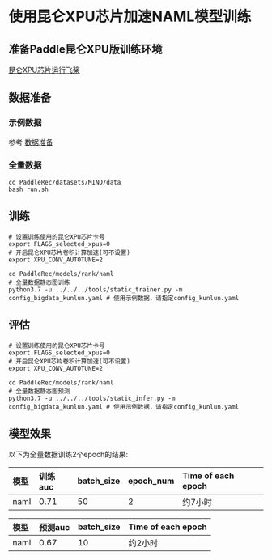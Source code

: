 # 使用昆仑XPU芯片加速NAML模型训练

## 准备Paddle昆仑XPU版训练环境
[昆仑XPU芯片运行飞桨](https://www.paddlepaddle.org.cn/documentation/docs/zh/guides/xpu_docs/index_cn.html)

## 数据准备

### 示例数据
参考 [数据准备](https://github.com/PaddlePaddle/PaddleRec/blob/master/models/rank/naml/README.md#数据准备)


### 全量数据
```shell
cd PaddleRec/datasets/MIND/data
bash run.sh
```

## 训练
```shell
# 设置训练使用的昆仑XPU芯片卡号
export FLAGS_selected_xpus=0
# 开启昆仑XPU芯片卷积计算加速(可不设置)
export XPU_CONV_AUTOTUNE=2

cd PaddleRec/models/rank/naml 
# 全量数据静态图训练
python3.7 -u ../../../tools/static_trainer.py -m config_bigdata_kunlun.yaml # 使用示例数据，请指定config_kunlun.yaml
```

## 评估
```shell
# 设置训练使用的昆仑XPU芯片卡号
export FLAGS_selected_xpus=0
# 开启昆仑XPU芯片卷积计算加速(可不设置)
export XPU_CONV_AUTOTUNE=2

cd PaddleRec/models/rank/naml 
# 全量数据静态图预测
python3.7 -u ../../../tools/static_infer.py -m config_bigdata_kunlun.yaml # 使用示例数据，请指定config_kunlun.yaml
```

## 模型效果
以下为全量数据训练2个epoch的结果:

| 模型 | 训练auc |batch_size | epoch_num| Time of each epoch| 
| :------| :------ | :------ | :------| :------ | 
| naml | 0.71 | 50 | 2 | 约7小时 | 


| 模型 | 预测auc |batch_size | Time of each epoch| 
| :------| :------ | :------ | :------ | 
| naml | 0.67 | 10 | 约2小时 | 
